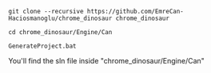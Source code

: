 ```
git clone --recursive https://github.com/EmreCan-Haciosmanoglu/chrome_dinosaur chrome_dinosaur
```
```
cd chrome_dinosaur/Engine/Can
```
```
GenerateProject.bat
```
You'll find the sln file inside "chrome_dinosaur/Engine/Can"
